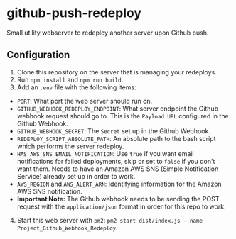 # github-push-redeploy

Small utility webserver to redeploy another server upon Github push.

## Configuration

1. Clone this repository on the server that is managing your redeploys.
2. Run `npm install` and `npm run build`.
3. Add an `.env` file with the following items:

* `PORT`: What port the web server should run on.
* `GITHUB_WEBHOOK_REDEPLOY_ENDPOINT`: What server endpoint the Github webhook request should go to. This is the `Payload URL` configured in the Github Webhook.
* `GITHUB_WEBHOOK_SECRET`: The `Secret` set up in the Github Webhook.
* `REDEPLOY_SCRIPT_ABSOLUTE_PATH`: An absolute path to the bash script which performs the server redeploy.
* `HAS_AWS_SNS_EMAIL_NOTIFICATION`: Use `true` if you want email notifications for failed deployments, skip or set to `false` if you don't want them. Needs to have an Amazon AWS SNS (Simple Notification Service) already set up in order to work.
* `AWS_REGION` and `AWS_ALERT_ARN`: Identifying information for the Amazon AWS SNS notification.
* **Important Note:** The Github webhook needs to be sending the POST request with the `application/json` format in order for this repo to work.

4. Start this web server with `pm2`: `pm2 start dist/index.js --name Project_Github_Webhook_Redeploy`.
